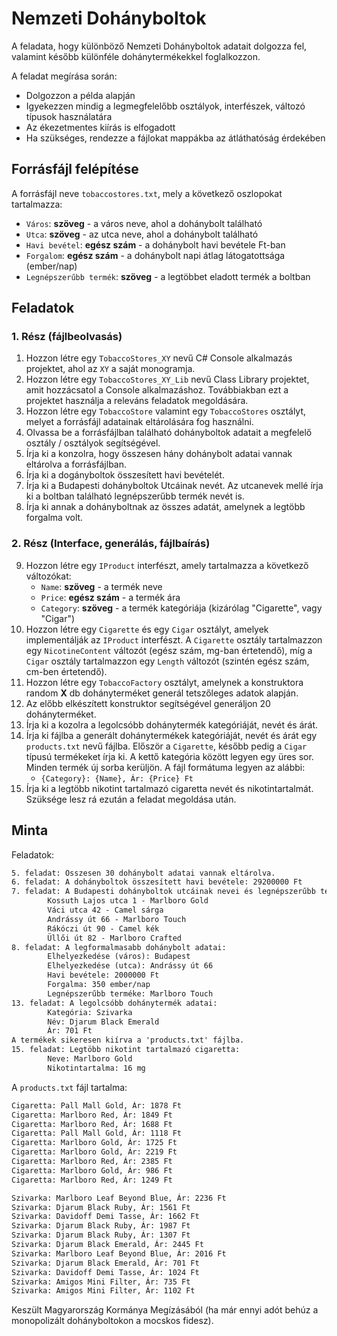 # Nemzeti Dohányboltok

A feladata, hogy különböző Nemzeti Dohányboltok adatait dolgozza fel, valamint később különféle dohánytermékekkel foglalkozzon.

A feladat megírása során:

- Dolgozzon a példa alapján
- Igyekezzen mindig a legmegfelelőbb osztályok, interfészek, változó típusok használatára
- Az ékezetmentes kiírás is elfogadott
- Ha szükséges, rendezze a fájlokat mappákba az átláthatóság érdekében

## Forrásfájl felépítése

A forrásfájl neve `tobaccostores.txt`, mely a következő oszlopokat tartalmazza:

- `Város`: **szöveg** - a város neve, ahol a dohánybolt található
- `Utca`: **szöveg** - az utca neve, ahol a dohánybolt található
- `Havi bevétel`: **egész szám** - a dohánybolt havi bevétele Ft-ban
- `Forgalom`: **egész szám** - a dohánybolt napi átlag látogatottsága (ember/nap)
- `Legnépszerűbb termék`: **szöveg** - a legtöbbet eladott termék a boltban

## Feladatok

### 1. Rész (fájlbeolvasás)

1. Hozzon létre egy `TobaccoStores_XY` nevű C# Console alkalmazás projektet, ahol az `XY` a saját monogramja.
2. Hozzon létre egy `TobaccoStores_XY_Lib` nevű Class Library projektet, amit hozzácsatol a Console alkalmazáshoz. Továbbiakban ezt a projektet használja a releváns feladatok megoldására.
3. Hozzon létre egy `TobaccoStore` valamint egy `TobaccoStores` osztályt, melyet a forrásfájl adatainak eltárolására fog használni.
4. Olvassa be a forrásfájlban található dohányboltok adatait a megfelelő osztály / osztályok segítségével.
5. Írja ki a konzolra, hogy összesen hány dohánybolt adatai vannak eltárolva a forrásfájlban.
6. Írja ki a dogányboltok összesített havi bevételét.
7. Írja ki a Budapesti dohányboltok Utcáinak nevét. Az utcanevek mellé írja ki a boltban található legnépszerűbb termék nevét is.
8. Írja ki annak a dohányboltnak az összes adatát, amelynek a legtöbb forgalma volt.

### 2. Rész (Interface, generálás, fájlbaírás)

9. Hozzon létre egy `IProduct` interfészt, amely tartalmazza a következő változókat:
    - `Name`: **szöveg** - a termék neve
    - `Price`: **egész szám** - a termék ára
    - `Category`: **szöveg** - a termék kategóriája (kizárólag "Cigarette", vagy "Cigar")
10. Hozzon létre egy `Cigarette` és egy `Cigar` osztályt, amelyek implementálják az `IProduct` interfészt. A `Cigarette` osztály tartalmazzon egy `NicotineContent` változót (egész szám, mg-ban értetendő), míg a `Cigar` osztály tartalmazzon egy `Length` változót (szintén egész szám, cm-ben értetendő).
11. Hozzon létre egy `TobaccoFactory` osztályt, amelynek a konstruktora random **X** db dohányterméket generál tetszőleges adatok alapján.
12. Az előbb elkészített konstruktor segítségével generáljon 20 dohányterméket.
13. Írja ki a kozolra a legolcsóbb dohánytermék kategóriáját, nevét és árát.
14. Írja ki fájlba a generált dohánytermékek kategóriáját, nevét és árát egy `products.txt` nevű fájlba. Először a `Cigarette`, később pedig a `Cigar` típusú termékeket írja ki. A kettő kategória között legyen egy üres sor. Minden termék új sorba kerüljön. A fájl formátuma legyen az alábbi:
    - `{Category}: {Name}, Ár: {Price} Ft`
15. Írja ki a legtöbb nikotint tartalmazó cigaretta nevét és nikotintartalmát. Szüksége lesz rá ezután a feladat megoldása után.

## Minta

Feladatok:

```txt
5. feladat: Összesen 30 dohánybolt adatai vannak eltárolva.
6. feladat: A dohányboltok összesített havi bevétele: 29200000 Ft
7. feladat: A Budapesti dohányboltok utcáinak nevei és legnépszerűbb termékeik:
        Kossuth Lajos utca 1 - Marlboro Gold
        Váci utca 42 - Camel sárga
        Andrássy út 66 - Marlboro Touch
        Rákóczi út 90 - Camel kék
        Üllői út 82 - Marlboro Crafted
8. feladat: A legformalmasabb dohánybolt adatai:
        Elhelyezkedése (város): Budapest
        Elhelyezkedése (utca): Andrássy út 66
        Havi bevétele: 2000000 Ft
        Forgalma: 350 ember/nap
        Legnépszerűbb terméke: Marlboro Touch
13. feladat: A legolcsóbb dohánytermék adatai:
        Kategória: Szivarka
        Név: Djarum Black Emerald
        Ár: 701 Ft
A termékek sikeresen kiírva a 'products.txt' fájlba.
15. feladat: Legtöbb nikotint tartalmazó cigaretta:
        Neve: Marlboro Gold
        Nikotintartalma: 16 mg
```

A `products.txt` fájl tartalma:

```txt
Cigaretta: Pall Mall Gold, Ár: 1878 Ft
Cigaretta: Marlboro Red, Ár: 1849 Ft
Cigaretta: Marlboro Red, Ár: 1688 Ft
Cigaretta: Pall Mall Gold, Ár: 1118 Ft
Cigaretta: Marlboro Gold, Ár: 1725 Ft
Cigaretta: Marlboro Gold, Ár: 2219 Ft
Cigaretta: Marlboro Red, Ár: 2385 Ft
Cigaretta: Marlboro Gold, Ár: 986 Ft
Cigaretta: Marlboro Red, Ár: 1249 Ft

Szivarka: Marlboro Leaf Beyond Blue, Ár: 2236 Ft
Szivarka: Djarum Black Ruby, Ár: 1561 Ft
Szivarka: Davidoff Demi Tasse, Ár: 1662 Ft
Szivarka: Djarum Black Ruby, Ár: 1987 Ft
Szivarka: Djarum Black Ruby, Ár: 1307 Ft
Szivarka: Djarum Black Emerald, Ár: 2445 Ft
Szivarka: Marlboro Leaf Beyond Blue, Ár: 2016 Ft
Szivarka: Djarum Black Emerald, Ár: 701 Ft
Szivarka: Davidoff Demi Tasse, Ár: 1024 Ft
Szivarka: Amigos Mini Filter, Ár: 735 Ft
Szivarka: Amigos Mini Filter, Ár: 1102 Ft
```

Keszült Magyarország Kormánya Megízásából (ha már ennyi adót behúz a monopolizált dohányboltokon a mocskos fidesz).
